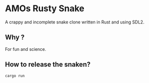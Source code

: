 # AMOs Rusty Snake

A crappy and incomplete snake clone written in Rust and using SDL2.

## Why ?

For fun and science.

## How to release the snaken?

```cargo run```
